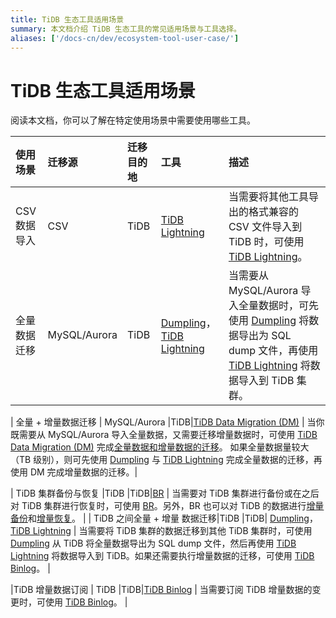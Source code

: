 ```yaml
---
title: TiDB 生态工具适用场景
summary: 本文档介绍 TiDB 生态工具的常见适用场景与工具选择。
aliases: ['/docs-cn/dev/ecosystem-tool-user-case/']
---
```


# TiDB 生态工具适用场景

阅读本文档，你可以了解在特定使用场景中需要使用哪些工具。

| 使用场景 |迁移源|迁移目的地| 工具 | 描述 | 
|:---|:---|:---|:---|:---|
|CSV 数据导入  |CSV|TiDB| [TiDB Lightning](/tidb-lightning/migrate-from-csv-using-tidb-lightning.md) |当需要将其他工具导出的格式兼容的 CSV 文件导入到 TiDB 时，可使用 [TiDB Lightning](/tidb-lightning/migrate-from-csv-using-tidb-lightning.md)。 |  
| 全量数据迁移  | MySQL/Aurora |TiDB|  [Dumpling](/dumpling-overview.md)，[TiDB Lightning](/tidb-lightning/tidb-lightning-overview.md) | 当需要从 MySQL/Aurora 导入全量数据时，可先使用 [Dumpling](/dumpling-overview.md) 将数据导出为 SQL dump 文件，再使用 [TiDB Lightning](/tidb-lightning/tidb-lightning-overview.md) 将数据导入到 TiDB 集群。 | 

| 全量 + 增量数据迁移 | MySQL/Aurora |TiDB|[TiDB Data Migration (DM)](https://docs.pingcap.com/zh/tidb-data-migration/v2.0/overview)  | 当你既需要从 MySQL/Aurora 导入全量数据，又需要迁移增量数据时，可使用 [TiDB Data Migration (DM)](https://docs.pingcap.com/zh/tidb-data-migration/v2.0/overview) 完成[全量数据和增量数据的迁移](https://docs.pingcap.com/zh/tidb-data-migration/v2.0/migrate-from-mysql-aurora)。 如果全量数据量较大（TB 级别），则可先使用 [Dumpling](/dumpling-overview.md) 与 [TiDB Lightning](/tidb-lightning/tidb-lightning-overview.md) 完成全量数据的迁移，再使用 DM 完成增量数据的迁移。| 

| TiDB 集群备份与恢复 |TiDB |TiDB|[BR](/br/backup-and-restore-tool.md)  | 当需要对 TiDB 集群进行备份或在之后对 TiDB 集群进行恢复时，可使用 [BR](/br/backup-and-restore-tool.md)。另外，BR 也可以对 TiDB 的数据进行[增量备份](/br/use-br-command-line-tool.md#增量备份)和[增量恢复](/br/use-br-command-line-tool.md#增量恢复)。 | 
| TiDB 之间全量 + 增量 数据迁移|TiDB |TiDB| [Dumpling](/dumpling-overview.md)，[TiDB Lightning](/tidb-lightning/tidb-lightning-overview.md) | 当需要将 TiDB 集群的数据迁移到其他 TiDB 集群时，可使用 [Dumpling](/dumpling-overview.md) 从 TiDB 将全量数据导出为 SQL dump 文件，然后再使用 [TiDB Lightning](/tidb-lightning/tidb-lightning-overview.md) 将数据导入到 TiDB。如果还需要执行增量数据的迁移，可使用 [TiDB Binlog](/tidb-binlog/tidb-binlog-overview.md)。 | 

|TiDB 增量数据订阅  | TiDB |TiDB|[TiDB Binlog](/tidb-binlog/binlog-consumer-client.md) | 当需要订阅 TiDB 增量数据的变更时，可使用 [TiDB Binlog](/tidb-binlog/binlog-consumer-client.md)。 | 